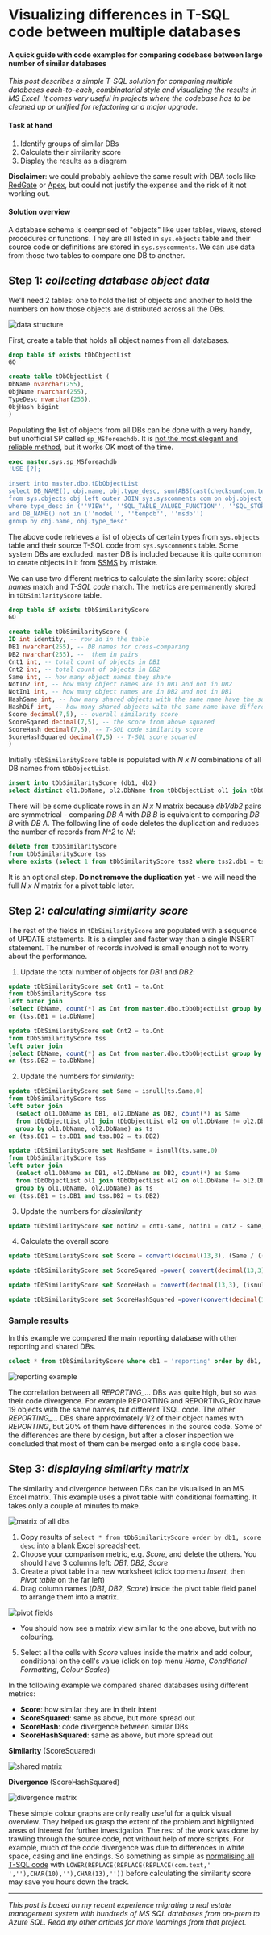 # Visualizing differences in T-SQL code between multiple databases
#### A quick guide with code examples for comparing codebase between large number of similar databases

*This post describes a simple T-SQL solution for comparing multiple databases each-to-each, combinatorial style and visualizing the results in MS Excel. It comes very useful in projects where the codebase has to be cleaned up or unified for refactoring or a major upgrade.*

#### Task at hand
1. Identify groups of similar DBs 
2. Calculate their similarity score
3. Display the results as a diagram

**Disclaimer**: we could probably achieve the same result with DBA tools like [RedGate](https://www.red-gate.com/products/sql-development/sql-compare/) or [Apex](https://www.apexsql.com/sql-tools-diff.aspx), but could not justify the expense and the risk of it not working out.

#### Solution overview
A database schema is comprised of "objects" like user tables, views, stored procedures or functions. They are all listed in `sys.objects` table and their source code or definitions are stored in `sys.syscomments`. We can use data from those two tables to compare one DB to another.

## Step 1: *collecting database object data*

We'll need 2 tables: one to hold the list of objects and another to hold the numbers on how those objects are distributed across all the DBs.

![data structure](data-model.png)

First, create a table that holds all object names from all databases.

```sql
drop table if exists tDbObjectList
GO

create table tDbObjectList (
DbName nvarchar(255),
ObjName nvarchar(255),
TypeDesc nvarchar(255),
ObjHash bigint
)
```

Populating the list of objects from all DBs can be done with a very handy, but unofficial SP called `sp_MSforeachdb`. It is [not the most elegant and reliable method](https://www.mssqltips.com/sqlservertip/2201/making-a-more-reliable-and-flexible-spmsforeachdb/), but it works OK most of the time. 

```sql
exec master.sys.sp_MSforeachdb 
'USE [?];

insert into master.dbo.tDbObjectList
select DB_NAME(), obj.name, obj.type_desc, sum(ABS(cast(checksum(com.text) as bigint)))
from sys.objects obj left outer JOIN sys.syscomments com on obj.object_id = com.id
where type_desc in (''VIEW'', ''SQL_TABLE_VALUED_FUNCTION'', ''SQL_STORED_PROCEDURE'', ''USER_TABLE'', ''SQL_SCALAR_FUNCTION'')
and DB_NAME() not in (''model'', ''tempdb'', ''msdb'')
group by obj.name, obj.type_desc'
```
The above code retrieves a list of objects of certain types from `sys.objects` table and their source T-SQL code from  `sys.syscomments` table. Some system DBs are excluded. `master` DB is included because it is quite common to create objects in it from [SSMS](https://docs.microsoft.com/en-us/sql/ssms/sql-server-management-studio-ssms) by mistake.

We can use two different metrics to calculate the similarity score: *object names* match and *T-SQL code* match. The metrics are permanently stored in `tDbSimilarityScore` table. 

```sql
drop table if exists tDbSimilarityScore
GO

create table tDbSimilarityScore (
ID int identity, -- row id in the table
DB1 nvarchar(255), -- DB names for cross-comparing
DB2 nvarchar(255), --  them in pairs
Cnt1 int, -- total count of objects in DB1
Cnt2 int, -- total count of objects in DB2
Same int, -- how many object names they share
NotIn2 int, -- how many object names are in DB1 and not in DB2
NotIn1 int, -- how many object names are in DB2 and not in DB1
HashSame int, -- how many shared objects with the same name have the same T-SQL code
HashDif int, -- how many shared objects with the same name have different T-SQL code
Score decimal(7,5), -- overall similarity score
ScoreSqared decimal(7,5), -- the score from above squared
ScoreHash decimal(7,5), -- T-SQL code similarity score
ScoreHashSquared decimal(7,5) -- T-SQL score squared
)
```

Initially `tDbSimilarityScore` table is populated with *N x N* combinations of all DB names from `tDbObjectList`.

```sql
insert into tDbSimilarityScore (db1, db2)
select distinct ol1.DbName, ol2.DbName from tDbObjectList ol1 join tDbObjectList ol2 on (ol1.DbName != ol2.DbName)
```

There will be some duplicate rows in an *N x N* matrix because *db1/db2* pairs are symmetrical - comparing *DB A* with *DB B* is equivalent to comparing *DB B* with *DB A*. The following line of code deletes the duplication and reduces the number of records from *N^2* to *N!*:

```sql
delete from tDbSimilarityScore 
from tDbSimilarityScore tss 
where exists (select 1 from tDbSimilarityScore tss2 where tss2.db1 = tss.db2 and tss2.db2 = tss.db1 and tss2.id < tss.id)
```
It is an optional step. **Do not remove the duplication yet** - we will need the full *N x N* matrix for a pivot table later.

## Step 2: *calculating similarity score*

The rest of the fields in `tDbSimilarityScore` are populated with a sequence of UPDATE statements. It is a simpler and faster way than a single INSERT statement. The number of records involved is small enough not to worry about the performance.

1. Update the total number of objects for *DB1* and *DB2*:

```sql
update tDbSimilarityScore set Cnt1 = ta.Cnt
from tDbSimilarityScore tss
left outer join 
(select DbName, count(*) as Cnt from master.dbo.tDbObjectList group by DbName) as ta 
on (tss.DB1 = ta.DbName)

update tDbSimilarityScore set Cnt2 = ta.Cnt
from tDbSimilarityScore tss
left outer join 
(select DbName, count(*) as Cnt from master.dbo.tDbObjectList group by DbName) as ta 
on (tss.DB2 = ta.DbName)
```

2. Update the numbers for *similarity*:

```sql
update tDbSimilarityScore set Same = isnull(ts.Same,0)
from tDbSimilarityScore tss
left outer join 
  (select ol1.DbName as DB1, ol2.DbName as DB2, count(*) as Same
  from tDbObjectList ol1 join tDbObjectList ol2 on ol1.DbName != ol2.DbName and ol1.ObjName = ol2.ObjName
  group by ol1.DbName, ol2.DbName) as ts
on (tss.DB1 = ts.DB1 and tss.DB2 = ts.DB2)

update tDbSimilarityScore set HashSame = isnull(ts.same,0)
from tDbSimilarityScore tss
left outer join 
  (select ol1.DbName as DB1, ol2.DbName as DB2, count(*) as Same
  from tDbObjectList ol1 join tDbObjectList ol2 on ol1.DbName != ol2.DbName and ol1.ObjName = ol2.ObjName and ol1.ObjHash = ol2.ObjHash
  group by ol1.DbName, ol2.DbName) as ts
on (tss.DB1 = ts.DB1 and tss.DB2 = ts.DB2)
```

3. Update the numbers for *dissimilarity*

```sql
update tDbSimilarityScore set notin2 = cnt1-same, notin1 = cnt2 - same, hashdif = same - hashsame
```

4. Calculate the overall score

```sql
update tDbSimilarityScore set Score = convert(decimal(13,3), (Same / ((convert(float, Cnt1) + convert(float, Cnt2))/2)) + (isnull(convert(float, HashSame)/ nullif(Same,0),0))) / 2.000

update tDbSimilarityScore set ScoreSqared =power( convert(decimal(13,3), (Same / ((convert(float, Cnt1) + convert(float, Cnt2))/2)) + (isnull(convert(float, Hashsame)/ nullif(Same,0),0))) / 2.000, 2)

update tDbSimilarityScore set ScoreHash = convert(decimal(13,3), (isnull(convert(float, HashSame)/ nullif(Same,0),0)))

update tDbSimilarityScore set ScoreHashSquared =power(convert(decimal(13,3), isnull(convert(float, HashSame)/ nullif(Same,0),0)), 2)
```

### Sample results

In this example we compared the main reporting database with other reporting and shared DBs. 

```sql
select * from tDbSimilarityScore where db1 = 'reporting' order by db1, score desc
```

![reporting example](reporting-compared.png)

The correlation between all *REPORTING_...* DBs was quite high, but so was their code divergence. For example REPORTING and REPORTING_ROx have 19 objects with the same names, but different TSQL code. The other *REPORTING_...* DBs share approximately 1/2 of their object names with *REPORTING*, but 20% of them have differences in the source code. Some of the differences are there by design, but after a closer inspection we concluded that most of them can be merged onto a single code base.

## Step 3: *displaying similarity matrix*
The similarity and divergence between DBs can be visualised in an MS Excel matrix. This example uses a pivot table with conditional formatting. It takes only a couple of minutes to make.

![matrix of all dbs](cust-dbs-matrix-zoom.png)

1. Copy results of `select * from tDbSimilarityScore order by db1, score desc` into a blank Excel spreadsheet.
2. Choose your comparison metric, e.g. *Score*, and delete the others. You should have 3 columns left: *DB1*, *DB2*, *Score*
3. Create a pivot table in a new worksheet (click top menu *Insert*, then *Pivot table* on the far left)
4. Drag column names (*DB1*, *DB2*, *Score*) inside the pivot table field panel to arrange them into a matrix.
   
  ![pivot fields](pivot-menu.png)
  * You should now see a matrix view similar to the one above, but with no colouring.
5. Select all the cells with *Score* values inside the matrix and add colour, conditional on the cell's value (click on top menu *Home*, *Conditional Formatting*, *Colour Scales*) 

In the following example we compared shared databases using different metrics:
* **Score**: how similar they are in their intent
* **ScoreSquared**: same as above, but more spread out
* **ScoreHash**: code divergence between similar DBs
* **ScoreHashSquared**: same as above, but more spread out

**Similarity** (ScoreSquared)

![shared matrix](non-cust-matrix.png)

**Divergence** (ScoreHashSquared)

![divergence matrix](divergence-matrix.png)

These simple colour graphs are only really useful for a quick visual overview. They helped us grasp the extent of the problem and highlighted areas of interest for further investigation. The rest of the work was done by trawling through the source code, not without help of more scripts. For example, much of the code divergence was due to differences in white space, casing and line endings. So something as simple as [normalising all T-SQL code](https://stackoverflow.com/questions/1580017/how-to-replace-multiple-characters-in-sql#answer-1580062) with `LOWER(REPLACE(REPLACE(REPLACE(com.text,' ',''),CHAR(10),''),CHAR(13),''))` before calculating the similarity score may save you hours down the track.

----

*This post is based on my recent experience migrating a real estate management system with hundreds of MS SQL databases from on-prem to Azure SQL. Read my other articles for more learnings from that project.*